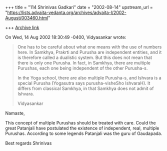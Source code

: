 +++
title = "114 Shrinivas Gadkari"
date = "2002-08-14"
upstream_url = "https://lists.advaita-vedanta.org/archives/advaita-l/2002-August/003460.html"

+++
[Archive link](https://lists.advaita-vedanta.org/archives/advaita-l/2002-August/003460.html)

On Wed, 14 Aug 2002 18:30:49 -0400, Vidyasankar <vsundaresan at HOTMAIL.COM>
wrote:
>One has to be careful about what one means with the use of numbers here. In
>Samkhya, Prakrti and Purusha are independent entities, and it is therefore
>called a dualistic system. But this does not mean that there is only one
>Purusha. In fact, in Samkhya, there are multiple Purushas, each one being
>independent of the other Purusha-s.
>
>In the Yoga school, there are also multiple Purusha-s, and Ishvara is a
>special Purusha (Yogasutra says purusha-visheSho IshvaraH). It differs from
>classical Samkhya, in that Samkhya does not admit of Ishvara.
>
>Vidyasankar

Namaste,

This concept of multiple Purushas should be treated with care.
Could the great Patanjali have postulated the existence of
independent, real, multiple Purushas. According to some legends
Patanjali was the guru of Gaudapada.

Best regards
Shrinivas

